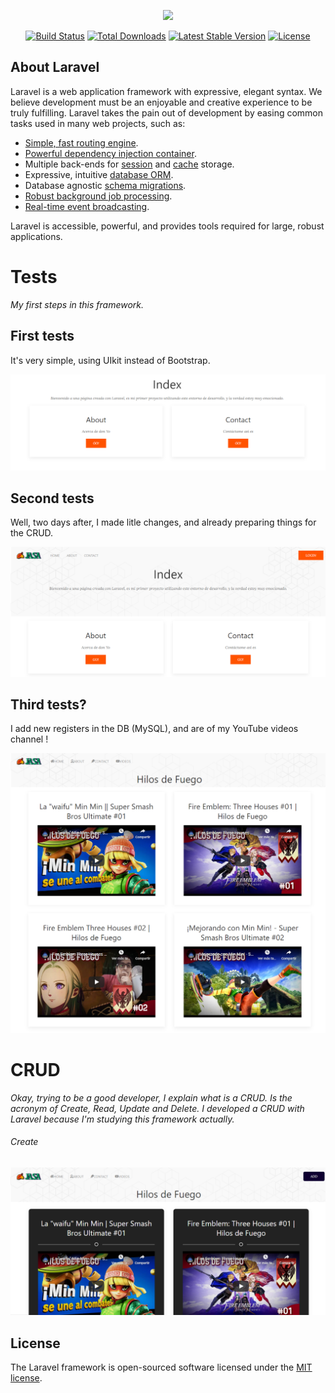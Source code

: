 <p align="center"><a href="https://laravel.com" target="_blank"><img src="https://raw.githubusercontent.com/laravel/art/master/logo-lockup/5%20SVG/2%20CMYK/1%20Full%20Color/laravel-logolockup-cmyk-red.svg" width="400"></a></p>

<p align="center">
<a href="https://travis-ci.org/laravel/framework"><img src="https://travis-ci.org/laravel/framework.svg" alt="Build Status"></a>
<a href="https://packagist.org/packages/laravel/framework"><img src="https://img.shields.io/packagist/dt/laravel/framework" alt="Total Downloads"></a>
<a href="https://packagist.org/packages/laravel/framework"><img src="https://img.shields.io/packagist/v/laravel/framework" alt="Latest Stable Version"></a>
<a href="https://packagist.org/packages/laravel/framework"><img src="https://img.shields.io/packagist/l/laravel/framework" alt="License"></a>
</p>

## About Laravel

Laravel is a web application framework with expressive, elegant syntax. We believe development must be an enjoyable and creative experience to be truly fulfilling. Laravel takes the pain out of development by easing common tasks used in many web projects, such as:

- [Simple, fast routing engine](https://laravel.com/docs/routing).
- [Powerful dependency injection container](https://laravel.com/docs/container).
- Multiple back-ends for [session](https://laravel.com/docs/session) and [cache](https://laravel.com/docs/cache) storage.
- Expressive, intuitive [database ORM](https://laravel.com/docs/eloquent).
- Database agnostic [schema migrations](https://laravel.com/docs/migrations).
- [Robust background job processing](https://laravel.com/docs/queues).
- [Real-time event broadcasting](https://laravel.com/docs/broadcasting).

Laravel is accessible, powerful, and provides tools required for large, robust applications.

# Tests
*My first steps in this framework.*

## First tests

It's very simple, using UIkit instead of Bootstrap.

![testImage](https://raw.githubusercontent.com/Jasa-Hollow/Laravel_test/main/secondTest.png)

## Second tests

Well, two days after, I made litle changes, and already preparing things for the CRUD.

![testImage](https://raw.githubusercontent.com/Jasa-Hollow/Laravel_test/main/thirdTest.png)

## Third tests?

I add new registers in the DB (MySQL), and are of my YouTube videos channel !

![testImage](https://raw.githubusercontent.com/Jasa-Hollow/Laravel_test/main/fourthTest.png)

# CRUD

*Okay, trying to be a good developer, I explain what is a CRUD. Is the acronym of Create, Read, Update and Delete.
I developed a CRUD with Laravel because I'm studying this framework actually.*

###### *Create*

![testImage](https://raw.githubusercontent.com/Jasa-Hollow/Laravel_test/main/crud_img/C-1.png)

## License

The Laravel framework is open-sourced software licensed under the [MIT license](https://opensource.org/licenses/MIT).
